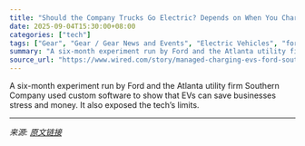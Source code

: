 ```yaml
---
title: "Should the Company Trucks Go Electric? Depends on When You Charge"
date: 2025-09-04T15:30:00+08:00
categories: ["tech"]
tags: ["Gear", "Gear / Gear News and Events", "Electric Vehicles", "ford", "ev charging", "Infrastructure", "trucks", "Juice Fast"]
summary: "A six-month experiment run by Ford and the Atlanta utility firm Southern Company used custom software to show that EVs can save businesses stress and money. It also exposed the tech’s limits."
source_url: "https://www.wired.com/story/managed-charging-evs-ford-southern-company/"
---
```


A six-month experiment run by Ford and the Atlanta utility firm Southern Company used custom software to show that EVs can save businesses stress and money. It also exposed the tech’s limits.

---

*来源: [原文链接](https://www.wired.com/story/managed-charging-evs-ford-southern-company/)*

